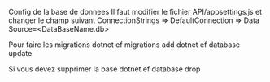 
Config de la base de donnees 
Il faut modifier le fichier API/appsettings.js 
et changer le champ suivant 
  	ConnectionStrings => DefaultConnection => Data Source=<DataBaseName.db>


Pour faire les migrations 
dotnet ef  migrations add <Nom de la Migration>
 dotnet ef database update

 Si vous devez supprimer la base 
 dotnet ef database drop

